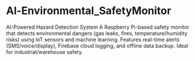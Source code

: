 # Al-Environmental_SafetyMonitor
AI-Powered Hazard Detection System  A Raspberry Pi-based safety monitor that detects environmental dangers (gas leaks, fires, temperature/humidity risks) using IoT sensors and machine learning. Features real-time alerts (SMS/voice/display), Firebase cloud logging, and offline data backup. Ideal for industrial/warehouse safety.



